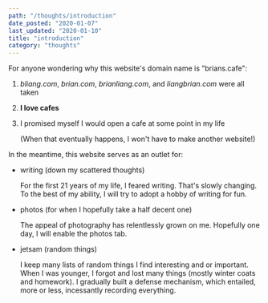 ```yaml
---
path: "/thoughts/introduction"
date_posted: "2020-01-07"
last_updated: "2020-01-10"
title: "introduction"
category: "thoughts"
---
```


For anyone wondering why this website's domain name is "brians.cafe":

1. _bliang.com_, _brian.com_, _brianliang.com_, and _liangbrian.com_ were all taken
2. **I love cafes**
3. I promised myself I would open a cafe at some point in my life

   (When that eventually happens, I won't have to make another website!)

In the meantime, this website serves as an outlet for:

- writing (down my scattered thoughts)

  For the first 21 years of my life, I feared writing. That's slowly changing.
  To the best of my ability, I will try to adopt a hobby of writing for fun.

- photos (for when I hopefully take a half decent one)

  The appeal of photography has relentlessly grown on me.
  Hopefully one day, I will enable the photos tab.

- jetsam (random things)

  I keep many lists of random things I find interesting and or important.
  When I was younger, I forgot and lost many things (mostly winter coats and homework).
  I gradually built a defense mechanism, which entailed, more or less, incessantly recording everything.
